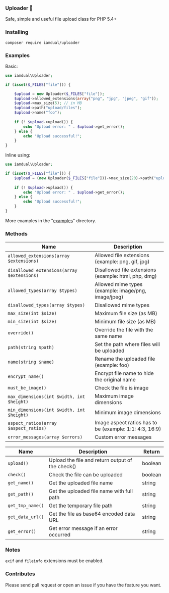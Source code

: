 ### Uploader 🚀
Safe, simple and useful file upload class for PHP 5.4+

### Installing
```
composer require iamdual/uploader
```

### Examples
Basic:
```php
use iamdual\Uploader;

if (isset($_FILES["file"])) {

    $upload = new Uploader($_FILES["file"]);
    $upload->allowed_extensions(array("png", "jpg", "jpeg", "gif"));
    $upload->max_size(5); // in MB
    $upload->path("upload/files");
    $upload->name("foo");
    
    if (! $upload->upload()) {
        echo "Upload error: " . $upload->get_error();
    } else {
        echo "Upload successful!";
    }
}
```

Inline using:
```php
use iamdual\Uploader;

if (isset($_FILES["file"])) {
    $upload = (new Uploader($_FILES["file"]))->max_size(20)->path("upload/files")->encrypt_name();
    
    if (! $upload->upload()) {
        echo "Upload error: " . $upload->get_error();
    } else {
        echo "Upload successful!";
    }
}
```

More examples in the "[examples](/examples)" directory.

### Methods
| Name | Description |
|---|---|
| `allowed_extensions(array $extensions)` | Allowed file extensions (example: png, gif, jpg) |
| `disallowed_extensions(array $extensions)` | Disallowed file extensions (example: html, php, dmg) |
| `allowed_types(array $types)` | Allowed mime types (example: image/png, image/jpeg) |
| `disallowed_types(array $types)` | Disallowed mime types |
| `max_size(int $size)` | Maximum file size (as MB) |
| `min_size(int $size)` | Minimum file size (as MB) |
| `override()` | Override the file with the same name |
| `path(string $path)` | Set the path where files will be uploaded |
| `name(string $name)` | Rename the uploaded file (example: foo) |
| `encrypt_name()` | Encrypt file name to hide the original name |
| `must_be_image()` | Check the file is image |
| `max_dimensions(int $width, int $height)` | Maximum image dimensions |
| `min_dimensions(int $width, int $height)` | Minimum image dimensions |
| `aspect_ratios(array $aspect_ratios)` | Image aspect ratios has to be (example: 1:1: 4:3, 16:9) |
| `error_messages(array $errors)` | Custom error messages |

| Name | Description | Return |
|---|---|---|
| `upload()` | Upload the file and return output of the check() | boolean |
| `check()` | Check the file can be uploaded | boolean |
| `get_name()` | Get the uploaded file name | string |
| `get_path()` | Get the uploaded file name with full path | string |
| `get_tmp_name()` | Get the temporary file path | string |
| `get_data_url()` | Get the file as base64 encoded data URL | string |
| `get_error()` | Get error message if an error occurred | string |

### Notes
`exif` and `fileinfo` extensions must be enabled.

### Contributes
Please send pull request or open an issue if you have the feature you want.
